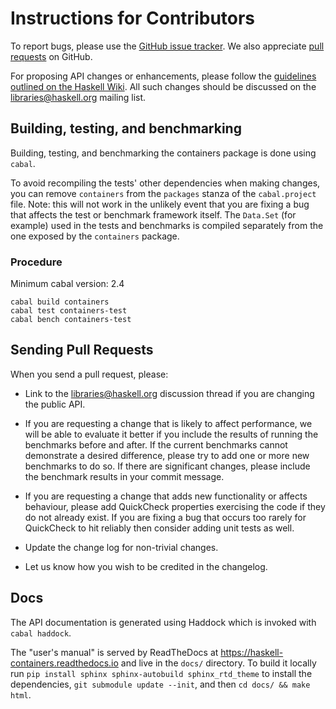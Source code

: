# Instructions for Contributors

To report bugs, please use the [GitHub issue tracker](https://github.com/haskell/containers/issues).
We also appreciate [pull requests](https://github.com/haskell/containers/pulls) on GitHub.

For proposing API changes or enhancements, please follow the [guidelines outlined on the Haskell Wiki](https://wiki.haskell.org/Library_submissions#Guide_to_proposers).
All such changes should be discussed on the libraries@haskell.org mailing list.


## Building, testing, and benchmarking

Building, testing, and benchmarking the containers package is done using `cabal`.

To avoid recompiling the tests' other dependencies when making changes, you can
remove `containers` from the `packages` stanza of the `cabal.project` file.
Note: this will not work in the unlikely event that you are fixing a bug that
affects the test or benchmark framework itself. The `Data.Set` (for example)
used in the tests and benchmarks is compiled separately from the one exposed by
the `containers` package.

### Procedure

Minimum cabal version: 2.4

```
cabal build containers
cabal test containers-test
cabal bench containers-test
```

## Sending Pull Requests

When you send a pull request, please:

- Link to the libraries@haskell.org discussion thread if you are changing the
  public API.

- If you are requesting a change that is likely to affect performance, we will
  be able to evaluate it better if you include the results of running the
  benchmarks before and after. If the current benchmarks cannot demonstrate
  a desired difference, please try to add one or more new benchmarks to do so.
  If there are significant changes, please include the benchmark results in
  your commit message.

- If you are requesting a change that adds new functionality or affects
  behaviour, please add QuickCheck properties exercising the code if they
  do not already exist. If you are fixing a bug that occurs too rarely for
  QuickCheck to hit reliably then consider adding unit tests as well.
  
- Update the change log for non-trivial changes.

- Let us know how you wish to be credited in the changelog.

## Docs

The API documentation is generated using Haddock which is invoked with
`cabal haddock`.

The "user's manual" is served by ReadTheDocs at
https://haskell-containers.readthedocs.io and live in the `docs/` directory. To
build it locally run `pip install sphinx sphinx-autobuild sphinx_rtd_theme` to
install the dependencies, `git submodule update --init`, and then
`cd docs/ && make html`.

